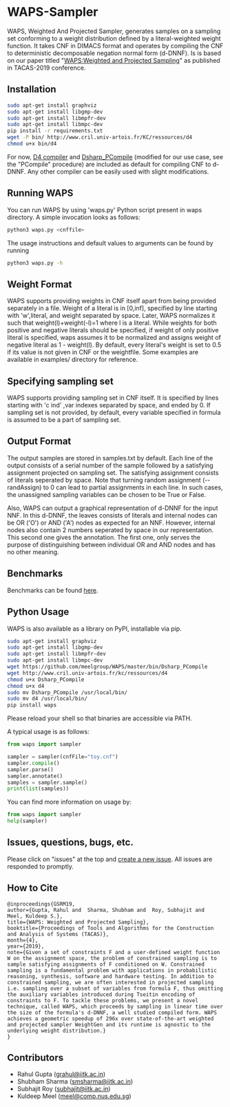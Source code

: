 # WAPS-Sampler
WAPS, Weighted And Projected Sampler, generates samples on a sampling set conforming to a weight distribution defined by a literal-weighted weight function. It takes CNF in DIMACS format and operates by compiling the CNF to deterministic decomposable negation normal form (d-DNNF). Is is based on our paper titled "[WAPS:Weighted and Projected Sampling](https://www.comp.nus.edu.sg/~meel/Papers/tacas19.pdf)" as published in TACAS-2019 conference.

## Installation
```bash
sudo apt-get install graphviz
sudo apt-get install libgmp-dev
sudo apt-get install libmpfr-dev
sudo apt-get install libmpc-dev
pip install -r requirements.txt
wget -P bin/ http://www.cril.univ-artois.fr/KC/ressources/d4
chmod u+x bin/d4
```

For now, [D4 compiler](http://www.cril.univ-artois.fr/KC/d4.html) and [Dsharp_PCompile](https://bitbucket.org/haz/dsharp) (modified for our use case, see the "PCompile" procedure) are included as default for compiling CNF to d-DNNF. Any other compiler can be easily used with slight modifications.

## Running WAPS
You can run WAPS by using 'waps.py' Python script present in waps directory. A simple invocation looks as follows:
```bash
python3 waps.py <cnffile>
```
The usage instructions and default values to arguments can be found by running
```bash
python3 waps.py -h
```
## Weight Format
WAPS supports providing weights in CNF itself apart from being provided separately in a file. Weight of a literal is in [0,inf], specified by line starting with 'w',literal, and weight separated by space. Later, WAPS normalizes it such that weight(l)+weight(-l)=1 where l is a literal. While weights for both positive and negative literals should be specified, if weight of only positive literal is specified, waps assumes it to be normalized and assigns weight of negative literal as 1 - weight(l). By default, every literal's weight is set to 0.5 if its value is not given in CNF or the weightfile. Some examples are available in examples/ directory for reference.

## Specifying sampling set
WAPS supports providing sampling set in CNF itself. It is specified by lines starting with 'c ind' ,var indexes separated by space, and ended by 0. If sampling set is not provided, by default, every variable specified in formula is assumed to be a part of sampling set.

## Output Format
The output samples are stored in samples.txt by default. Each line of the output consists of a serial number of the sample followed by a satisfying assignment projected on sampling set. The satisfying assignment consists of literals seperated by space. Note that turning random assignment (--randAssign) to 0 can lead to partial assignments in each line. In such cases, the unassigned sampling variables can be chosen to be True or False.

Also, WAPS can output a graphical representation of d-DNNF for the input NNF. In this d-DNNF, the leaves consists of literals and internal nodes can be OR ('O') or AND ('A') nodes as expected for an NNF. However, internal nodes also contain 2 numbers seperated by space in our representation. This second one gives the annotation. The first one, only serves the purpose of distinguishing between individual OR and AND nodes and has no other meaning.

## Benchmarks
Benchmarks can be found [here](https://drive.google.com/open?id=1AQnpPwqJ-3ouwqKGw_VIjqWEHfQCnzBM).

## Python Usage
WAPS is also available as a library on PyPI, installable via pip. 
```bash
sudo apt-get install graphviz
sudo apt-get install libgmp-dev
sudo apt-get install libmpfr-dev
sudo apt-get install libmpc-dev
wget https://github.com/meelgroup/WAPS/master/bin/Dsharp_PCompile
wget http://www.cril.univ-artois.fr/kc/ressources/d4
chmod u+x Dsharp_PCompile
chmod u+x d4
sudo mv Dsharp_PCompile /usr/local/bin/
sudo mv d4 /usr/local/bin/
pip install waps
```
Please reload your shell so that binaries are accessible via PATH.

A typical usage is as follows:
```python
from waps import sampler

sampler = sampler(cnfFile="toy.cnf")
sampler.compile()
sampler.parse()
sampler.annotate()
samples = sampler.sample()
print(list(samples))
```

You can find more information on usage by:
```python
from waps import sampler
help(sampler)
```


## Issues, questions, bugs, etc.
Please click on "issues" at the top and [create a new issue](https://github.com/meelgroup/WAPS/issues). All issues are responded to promptly.

## How to Cite
```
@inproceedings{GSRM19,
author={Gupta, Rahul and  Sharma, Shubham and  Roy, Subhajit and  Meel, Kuldeep S.},
title={WAPS: Weighted and Projected Sampling},
booktitle={Proceedings of Tools and Algorithms for the Construction and Analysis of Systems (TACAS)},
month={4},
year={2019},
note={Given a set of constraints F and a user-defined weight function W on the assignment space, the problem of constrained sampling is to sample satisfying assignments of F conditioned on W. Constrained sampling is a fundamental problem with applications in probabilistic reasoning, synthesis, software and hardware testing. In addition to constrained sampling, we are often interested in projected sampling i.e. sampling over a subset of variables from formula F, thus omitting the auxiliary variables introduced during Tseitin encoding of constraints to F. To tackle these problems, we present a novel technique, called WAPS, which proceeds by sampling in linear time over the size of the formula's d-DNNF, a well studied compiled form. WAPS achieves a geometric speedup of 296x over state-of-the-art weighted and projected sampler WeightGen and its runtime is agnostic to the underlying weight distribution.}
}
```

## Contributors
  * Rahul Gupta (grahul@iitk.ac.in)
  * Shubham Sharma (smsharma@iitk.ac.in)
  * Subhajit Roy (subhajit@iitk.ac.in)
  * Kuldeep Meel (meel@comp.nus.edu.sg)
